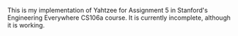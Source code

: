 This is my implementation of Yahtzee for Assignment 5 in Stanford's Engineering Everywhere CS106a course. It is currently incomplete, although it is working.
